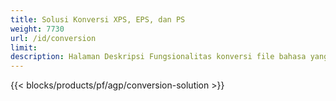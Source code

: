 ```yaml
---
title: Solusi Konversi XPS, EPS, dan PS 
weight: 7730
url: /id/conversion
limit: 
description: Halaman Deskripsi Fungsionalitas konversi file bahasa yang disediakan oleh API asli Aspose.Page dan Aplikasi Gratis untuk Mengonversi file XPS, PS, EPS, dan OXPS.
---
```


{{< blocks/products/pf/agp/conversion-solution >}} 